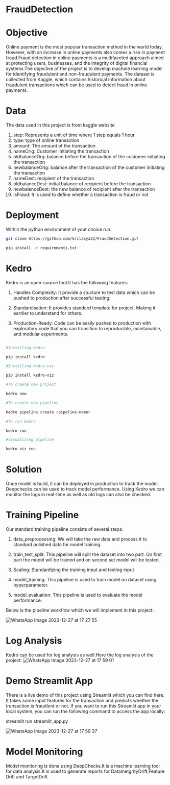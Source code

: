 # FraudDetection
# Objective
Online payment is the most popular transaction method in the world today. However, with an increase in online payments also comes a rise in payment fraud.Fraud detection in online payments is a multifaceted approach aimed at protecting users, businesses, and the integrity of digital financial systems.The objective of the project is to develop machine learning model for identifying fraudulent and non-fraudulent payments. The dataset is collected from Kaggle, which contains historical information about fraudulent transactions which can be used to detect fraud in online payments.

# Data
The data used in this project is from kaggle website
1. step: Represents a unit of time where 1 step equals 1 hour
2. type: type of online transaction
3. amount: The amount of the transaction
4. nameOrig: Customer initiating the transaction
5. oldbalanceOrg: balance before the transaction of the customer initiating the transaction
6. newbalanceOrig: balance after the transaction of the customer initiating the transaction
7. nameDest: recipient of the transaction
8. oldbalanceDest: initial balance of recipient before the transaction
9. newbalanceDest: the new balance of recipient after the transaction
10. isFraud: It is used to define whether a transaction is fraud or not

# Deployment
Within the python environment of yout choice run:
```bash
git clone https://github.com/Srilasya22/FraudDetection.git

pip install -r requirements.txt
```

# Kedro
Kedro is an open-source tool.It has the following features:

1. Handles Complexity: It provide a stucture to test data which can be pushed to production after successful testing.
 
2. Standardisation: It provides standard template for project. Making it earrlier to understand for others.
   
3. Production-Ready: Code can be easily pushed to production with exploratory code that you can transition to reproducible, maintainable, and modular experiments.

```bash

#Installing kedro

pip install kedro

#Installing kedro-viz

pip install kedro-viz

#To create new project

kedro new

#To create new pipeline

kedro pipeline create <pipeline-name>

#To run kedro

kedro run

#Visualizing pipeline

kedro viz run
```

# Solution
Once model is build, it can be deployed in production to track the model. Deepchecks can be used to track model performance. Using Kedro we can monitor the logs in real-time as well as old logs can also be checked.

# Training Pipeline
Our standard training pipeline consists of several steps:

1. data_preprocessing: We will take the raw data and process it to standard polished data for model training.

2. train_test_split: This pipeline will split the dataset into two part. On first part the model will be trained and on second set model will be tested.

3. Scaling: Standardizing the training input and testing input
  
4. model_training: This pipeline is used to train model on dataset using hyperparameter.

5. model_evaluation: This pipeline is used to evaluate the model performance.

Below is the pipeline workflow which we will implement in this project:

![WhatsApp Image 2023-12-27 at 17 27 55](https://github.com/Srilasya22/FraudDetection/assets/113256681/b5a40593-4d25-4d00-b03a-961ab946b4aa)

# Log Analysis
Kedro can be used for log analysis as well.Here the log analysis of the project:
![WhatsApp Image 2023-12-27 at 17 59 01](https://github.com/Srilasya22/FraudDetection/assets/113256681/4f8b888d-03a7-4577-98cd-2995013f3777)


# Demo Streamlit App

There is a live demo of this project using Streamlit which you can find here. It takes some input features for the transaction and predicts whether the transaction is fraudlent or not. If you want to run this Streamlit app in your local system, you can run the following command to access the app locally:

streamlit run streamlit_app.py

![WhatsApp Image 2023-12-27 at 17 59 37](https://github.com/Srilasya22/FraudDetection/assets/113256681/f6d58368-2734-4724-a30d-be0d258d84f9)


# Model Monitoring

Model monitoring is done using DeepChecks.It is a machine learning tool for data analysis.It is used to generate reports for DataInetgrityDrift,Feature Drift and TargetDrift
